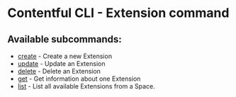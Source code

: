 # Contentful CLI - Extension command

## Available subcommands:

* [create](./create) - Create a new Extension
* [update](./create) - Update an Extension
* [delete](./create) - Delete an Extension
* [get](./create) - Get information about one Extension
* [list](./create) - List all available Extensions from a Space.
